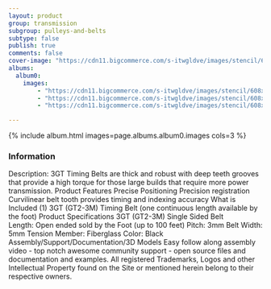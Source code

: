 ```yaml
---
layout: product
group: transmission
subgroup: pulleys-and-belts
subtype: false
publish: true
comments: false
cover-image: "https://cdn11.bigcommerce.com/s-itwgldve/images/stencil/608x608/products/181/3696/profile_picture__99687.1675310608.png?c=2"
albums:
  album0:
    images:
        - "https://cdn11.bigcommerce.com/s-itwgldve/images/stencil/608x608/products/181/3696/profile_picture__99687.1675310608.png?c=2"
        - "https://cdn11.bigcommerce.com/s-itwgldve/images/stencil/608x608/products/181/3697/in_use_picture__80364.1675310608.png?c=2"
        - "https://cdn11.bigcommerce.com/s-itwgldve/images/stencil/608x608/products/181/4768/in_use__33350.1675310608.png?c=2"

---
```


{% include album.html images=page.albums.album0.images cols=3 %}

### Information

Description:
 3GT Timing Belts are thick and robust with deep teeth grooves that provide a high torque for those large builds that require more power transmission. Product Features   Precise Positioning Precision registration Curvilinear belt tooth provides timing and indexing accuracy What is Included  (1) 3GT (GT2-3M) Timing Belt (one continuous length available by the foot) Product Specifications  3GT (GT2-3M) Single Sided Belt Length: Open ended sold by the Foot (up to 100 feet) Pitch: 3mm Belt Width: 5mm Tension Member: Fiberglass Color: Black   Assembly/Support/Documentation/3D Models   Easy follow along assembly video - top notch awesome community support - open source files and documentation and examples. All registered Trademarks, Logos and other Intellectual Property found on the Site or mentioned herein belong to their respective owners.   

